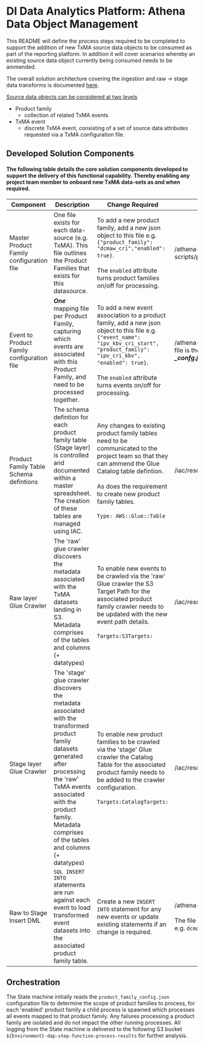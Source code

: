 # DI Data Analytics Platform:  Athena Data Object Management

This README will define the process steps required to be completed to support the addition of new TxMA source data objects to be consumed as part of the reporting platform.  In addition it will cover scenarios whereby an existing source data object currently being consumed needs to be ammended.

The overall solution architecture covering the ingestion and raw -> stage data transforms is documented [here](https://govukverify.atlassian.net/wiki/spaces/DAP/pages/3578396963/DAP+-+TxMA+ELT+Data+Solution+Design).

<u>Source data objects can be considered at two levels</u>

- Product family
    * collection of related TxMA events
- TxMA event
    * discrete TxMA event, consisting of a set of source data attributes requested via a TxMA configuration file.

## Developed Solution Components

#### The following table details the core solution components developed to support the delivery of this functional capability.  Thereby enabling any project team member to onboard new TxMA data-sets as and when required.

| Component      | Description | Change Required | Repo Folder |
| ----------- | ----------- | --------------- | ----------- |
| Master Product Family configuration file  | One file exists for each data-source (e.g. TxMA).  This file outlines the Product Families that exists for this datasource.       | To add a new product family, add a new json object to this file e.g. `{"product_family": "dcmaw_cri","enabled": true}`. <br/><br/>The `enabled` attribute turns product families on/off for processing. | /athena-scripts/process_scripts/product_family_config.json  |
| Event to Product Family configuration file   | ***One*** mapping file per Product Family, capturing which events are associated with this Product Family, and need to be processed together. | To add a new event association to a product family, add a new json object to this file e.g. `{"event_name": "ipv_kbv_cri_start", "product_family": "ipv_cri_kbv", "enabled": true}`. <br/><br/>The `enabled` attribute turns events on/off for processing. | /athena-scripts/process_scripts/ name of each file is the product family name concatenated with ***_confg.json***. Example: ***ipv_cri_kbv_config.json*** |
| Product Family Table Schema defintions | The schema defintion for each product family table (Stage layer) is controlled and documented within a master spreadsheet.  The creation of these tables are managed using IAC. | Any changes to existing product family tables need to be communicated to the project team so that they can ammend the Glue Catalog table defintion.  <br/><br/>As does the requirement to create new product family tables. <br/><br/>`Type: AWS::Glue::Table` | /iac/resources/stage.yml |
| Raw layer Glue Crawler | The 'raw' glue crawler discovers the metadata associated with the TxMA datasets landing in S3.  Metadata comprises of the tables and columns (+ datatypes) | To enable new events to be crawled via the 'raw' Glue crawler the S3 Target Path for the associated product family crawler needs to be updated with the new event path details. <br/><br/>`Targets:S3Targets:` | /iac/resources/raw.yml |
| Stage layer Glue Crawler | The 'stage' glue crawler discovers the metadata associated with the transformed product family datasets generated after processing the 'raw' TxMA events associated with the product family.  Metadata comprises of the tables and columns (+ datatypes) | To enable new product families to be crawled via the 'stage' Glue crawler the Catalog Table for the associated product family needs to be added to the crawler configuration. <br/><br/>`Targets:CatalogTargets:` | /iac/resources/stage.yml |
| Raw to Stage Insert DML | `SQL INSERT INTO` statements are run against each event to load transformed event datasets into the associated product family table.  | Create a new `INSERT INTO` statement for any new events or update existing statements if an change is required. | /athena-scripts/dml/insert_into <br/><br/>  The file is named as per the event it is processing e.g. `dcmaw_app_end.sql` |


## Orchestration

The State machine initially reads the `product_family_config.json` configuration file to determine the scope of product families to process, for each 'enabled' product family a child process is spawned which processes all events mapped to that product family.  Any failures processing a product family are isolated and do not impact the other running processes.  All logging from the State machine is delivered to the following S3 bucket `${Environment}-dap-step-function-process-results` for further analysis.